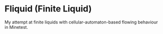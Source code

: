 Fliquid (Finite Liquid)
=====================

My attempt at finite liquids with cellular-automaton-based flowing behaviour in Minetest.